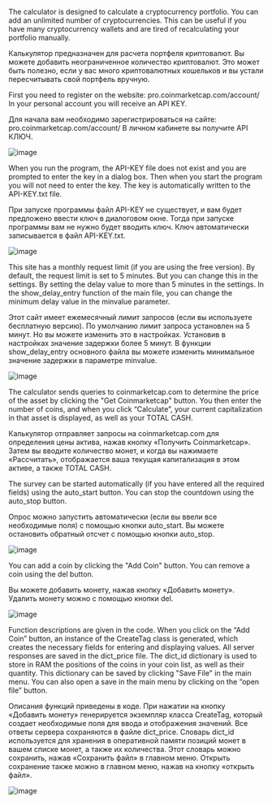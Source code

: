 The calculator is designed to calculate a cryptocurrency portfolio.
You can add an unlimited number of cryptocurrencies. 
This can be useful if you have many cryptocurrency wallets and are tired of recalculating your portfolio manually.

Калькулятор предназначен для расчета портфеля криптовалют. 
Вы можете добавить неограниченное количество криптовалют. 
Это может быть полезно, если у вас много криптовалютных кошельков и вы устали пересчитывать свой портфель вручную.

First you need to register on the website: pro.coinmarketcap.com/account/
In your personal account you will receive an API KEY.

Для начала вам необходимо зарегистрироваться на сайте: pro.coinmarketcap.com/account/
В личном кабинете вы получите API КЛЮЧ.

![image](https://github.com/ggg89777/Cryptocurrency-portfolio-calculator/assets/33584533/97d3064f-a5b2-4efc-9299-4d01196457b5)

When you run the program, the API-KEY file does not exist and you are prompted to enter the key in a dialog box. 
Then when you start the program you will not need to enter the key. The key is automatically written to the API-KEY.txt file.

При запуске программы файл API-KEY не существует, и вам будет предложено ввести ключ в диалоговом окне.
Тогда при запуске программы вам не нужно будет вводить ключ. Ключ автоматически записывается в файл API-KEY.txt.

![image](https://github.com/ggg89777/Cryptocurrency-portfolio-calculator/assets/33584533/7c55b98a-b1bf-4e72-a0cd-db7c974344ee)

This site has a monthly request limit (if you are using the free version). By default, the request limit is set to 5 minutes. 
But you can change this in the settings. By setting the delay value to more than 5 minutes in the settings. 
In the show_delay_entry function of the main file, you can change the minimum delay value in the minvalue parameter.

Этот сайт имеет ежемесячный лимит запросов (если вы используете бесплатную версию). По умолчанию лимит запроса установлен на 5 минут.
Но вы можете изменить это в настройках. Установив в настройках значение задержки более 5 минут.
В функции show_delay_entry основного файла вы можете изменить минимальное значение задержки в параметре minvalue.

![image](https://github.com/ggg89777/Cryptocurrency-portfolio-calculator/assets/33584533/2c141337-cbb8-40eb-a06a-4917ebf099d5)

The calculator sends queries to coinmarketcap.com to determine the price of the asset by clicking the "Get Coinmarketcap" button. 
You then enter the number of coins, and when you click “Calculate”, your current capitalization in that asset is displayed, as well as your TOTAL CASH.

Калькулятор отправляет запросы на coinmarketcap.com для определения цены актива, нажав кнопку «Получить Coinmarketcap». 
Затем вы вводите количество монет, и когда вы нажимаете «Рассчитать», отображается ваша текущая капитализация в этом активе, а также TOTAL CASH.

The survey can be started automatically (if you have entered all the required fields) using the auto_start button. 
You can stop the countdown using the auto_stop button.

Опрос можно запустить автоматически (если вы ввели все необходимые поля) с помощью кнопки auto_start.
Вы можете остановить обратный отсчет с помощью кнопки auto_stop.

![image](https://github.com/ggg89777/Cryptocurrency-portfolio-calculator/assets/33584533/90749fe1-e469-46e7-96ab-d8fe5ed72851)

You can add a coin by clicking the "Add Coin" button. You can remove a coin using the del button.

Вы можете добавить монету, нажав кнопку «Добавить монету». Удалить монету можно с помощью кнопки del.

![image](https://github.com/ggg89777/Cryptocurrency-portfolio-calculator/assets/33584533/fff6b814-b820-42b5-ab29-b188ae471713)

Function descriptions are given in the code. When you click on the “Add Coin” button,
an instance of the CreateTag class is generated, which creates the necessary fields for entering and displaying values. 
All server responses are saved in the dict_price file. The dict_id dictionary is used to store in RAM the positions of the coins in your coin list,
as well as their quantity. This dictionary can be saved by clicking "Save File" in the main menu. 
You can also open a save in the main menu by clicking on the “open file” button.

Описания функций приведены в коде. При нажатии на кнопку «Добавить монету» генерируется экземпляр класса CreateTag,
который создает необходимые поля для ввода и отображения значений. 
Все ответы сервера сохраняются в файле dict_price. 
Словарь dict_id используется для хранения в оперативной памяти позиций монет в вашем списке монет, а также их количества.
Этот словарь можно сохранить, нажав «Сохранить файл» в главном меню. Открыть сохранение также можно в главном меню, нажав на кнопку «открыть файл».

![image](https://github.com/ggg89777/Cryptocurrency-portfolio-calculator/assets/33584533/71390a25-70e7-45ff-8962-00117ea9f78b)
